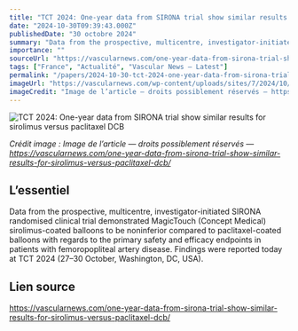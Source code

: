 ```yaml
---
title: "TCT 2024: One-year data from SIRONA trial show similar results for sirolimus versus paclitaxel DCB"
date: "2024-10-30T09:39:43.000Z"
publishedDate: "30 octobre 2024"
summary: "Data from the prospective, multicentre, investigator-initiated SIRONA randomised clinical trial demonstrated MagicTouch (Concept Medical) sirolimus-coated balloons to be noninferior compared to paclitaxel-coated balloons with regards to the primary safety and efficacy endpoints in patients with femoropopliteal artery disease. Findings were reported today at TCT 2024 (27–30 October, Washington, DC, USA)."
importance: ""
sourceUrl: "https://vascularnews.com/one-year-data-from-sirona-trial-show-similar-results-for-sirolimus-versus-paclitaxel-dcb/"
tags: ["France", "Actualité", "Vascular News — Latest"]
permalink: "/papers/2024-10-30-tct-2024-one-year-data-from-sirona-trial-show-similar-results-for-sirolimus-versus-paclitaxel-dcb"
imageUrl: "https://vascularnews.com/wp-content/uploads/sites/7/2024/10/IMG_2323-1.jpg"
imageCredit: "Image de l’article — droits possiblement réservés — https://vascularnews.com/one-year-data-from-sirona-trial-show-similar-results-for-sirolimus-versus-paclitaxel-dcb/"
---
```


![TCT 2024: One-year data from SIRONA trial show similar results for sirolimus versus paclitaxel DCB](https://vascularnews.com/wp-content/uploads/sites/7/2024/10/IMG_2323-1.jpg)

*Crédit image : Image de l’article — droits possiblement réservés — https://vascularnews.com/one-year-data-from-sirona-trial-show-similar-results-for-sirolimus-versus-paclitaxel-dcb/*

## L’essentiel

Data from the prospective, multicentre, investigator-initiated SIRONA randomised clinical trial demonstrated MagicTouch (Concept Medical) sirolimus-coated balloons to be noninferior compared to paclitaxel-coated balloons with regards to the primary safety and efficacy endpoints in patients with femoropopliteal artery disease. Findings were reported today at TCT 2024 (27–30 October, Washington, DC, USA).

## Lien source

https://vascularnews.com/one-year-data-from-sirona-trial-show-similar-results-for-sirolimus-versus-paclitaxel-dcb/
